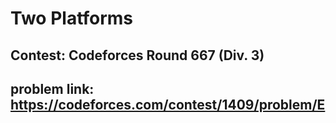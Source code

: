 # Two Platforms

## Contest: Codeforces Round 667 (Div. 3)

## problem link: https://codeforces.com/contest/1409/problem/E
